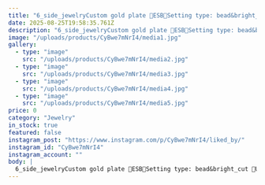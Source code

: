 ```yaml
---
title: "6_side_jewelryCustom gold plate 🔺️ESB🔻Setting type: bead&bright_cut 🔬Used stone: brilliant diamond 💎Clarity scale:  IF (Internally flawless) 🔍I hope you enjoyed it❤️Setting  Bead&bright_cut is the most used in medals, because the shiny lines on the sides of the stones make the light reflection stronger, and with a larger light field, the diamond looks more attractive and full of light._______________________#Microsetting #microsettingtrainer#micropave #bead&bright_cut  #engraver #engravingtrainer #roja_jewelry98w"
date: 2025-08-25T19:58:35.761Z
description: "6_side_jewelryCustom gold plate 🔺️ESB🔻Setting type: bead&bright_cut 🔬Used stone: brilliant diamond 💎Clarity scale:  IF (Internally flawless) 🔍I hope you enjoyed it❤️Setting  Bead&bright_cut is the most used in medals, because the shiny lines on the sides of the stones make the light reflection stronger, and with a larger light field, the diamond looks more attractive and full of light._______________________#Microsetting #microsettingtrainer#micropave #bead&bright_cut  #engraver #engravingtrainer #roja_jewelry98w"
image: "/uploads/products/CyBwe7mNrI4/media1.jpg"
gallery:
  - type: "image"
    src: "/uploads/products/CyBwe7mNrI4/media2.jpg"
  - type: "image"
    src: "/uploads/products/CyBwe7mNrI4/media3.jpg"
  - type: "image"
    src: "/uploads/products/CyBwe7mNrI4/media4.jpg"
  - type: "image"
    src: "/uploads/products/CyBwe7mNrI4/media5.jpg"
price: 0
category: "Jewelry"
in_stock: true
featured: false
instagram_post: "https://www.instagram.com/p/CyBwe7mNrI4/liked_by/"
instagram_id: "CyBwe7mNrI4"
instagram_account: ""
body: |
  6_side_jewelryCustom gold plate 🔺️ESB🔻Setting type: bead&bright_cut 🔬Used stone: brilliant diamond 💎Clarity scale:  IF (Internally flawless) 🔍I hope you enjoyed it❤️Setting  Bead&bright_cut is the most used in medals, because the shiny lines on the sides of the stones make the light reflection stronger, and with a larger light field, the diamond looks more attractive and full of light._______________________#Microsetting #microsettingtrainer#micropave #bead&bright_cut  #engraver #engravingtrainer #roja_jewelry98w
---
```

